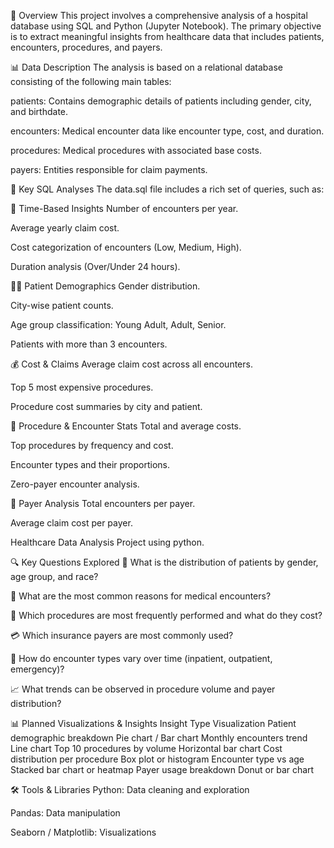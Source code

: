 📁 Overview
This project involves a comprehensive analysis of a hospital database using SQL and Python (Jupyter Notebook). The primary objective is to extract meaningful insights from healthcare data that includes patients, encounters, procedures, and payers.

📊 Data Description
The analysis is based on a relational database consisting of the following main tables:

patients: Contains demographic details of patients including gender, city, and birthdate.

encounters: Medical encounter data like encounter type, cost, and duration.

procedures: Medical procedures with associated base costs.

payers: Entities responsible for claim payments.

🧮 Key SQL Analyses
The data.sql file includes a rich set of queries, such as:

📅 Time-Based Insights
Number of encounters per year.

Average yearly claim cost.

Cost categorization of encounters (Low, Medium, High).

Duration analysis (Over/Under 24 hours).

🧍‍♂️ Patient Demographics
Gender distribution.

City-wise patient counts.

Age group classification: Young Adult, Adult, Senior.

Patients with more than 3 encounters.

💰 Cost & Claims
Average claim cost across all encounters.

Top 5 most expensive procedures.

Procedure cost summaries by city and patient.

🔄 Procedure & Encounter Stats
Total and average costs.

Top procedures by frequency and cost.

Encounter types and their proportions.

Zero-payer encounter analysis.

🤝 Payer Analysis
Total encounters per payer.

Average claim cost per payer.

 Healthcare Data Analysis Project using python.
 
🔍 Key Questions Explored
👥 What is the distribution of patients by gender, age group, and race?

🏥 What are the most common reasons for medical encounters?

💉 Which procedures are most frequently performed and what do they cost?

💳 Which insurance payers are most commonly used?

📅 How do encounter types vary over time (inpatient, outpatient, emergency)?

📈 What trends can be observed in procedure volume and payer distribution?

📊 Planned Visualizations & Insights
Insight Type	Visualization
Patient demographic breakdown	Pie chart / Bar chart
Monthly encounters trend	Line chart
Top 10 procedures by volume	Horizontal bar chart
Cost distribution per procedure	Box plot or histogram
Encounter type vs age	Stacked bar chart or heatmap
Payer usage breakdown	Donut or bar chart

🛠 Tools & Libraries
Python: Data cleaning and exploration

Pandas: Data manipulation

Seaborn / Matplotlib: Visualizations
